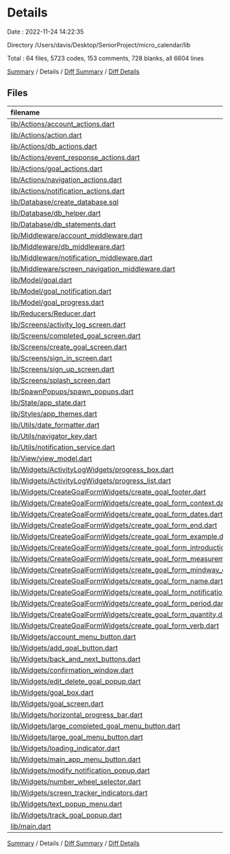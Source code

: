 # Details

Date : 2022-11-24 14:22:35

Directory /Users/davis/Desktop/SeniorProject/micro_calendar/lib

Total : 64 files,  5723 codes, 153 comments, 728 blanks, all 6604 lines

[Summary](results.md) / Details / [Diff Summary](diff.md) / [Diff Details](diff-details.md)

## Files
| filename | language | code | comment | blank | total |
| :--- | :--- | ---: | ---: | ---: | ---: |
| [lib/Actions/account_actions.dart](/lib/Actions/account_actions.dart) | Dart | 41 | 0 | 11 | 52 |
| [lib/Actions/action.dart](/lib/Actions/action.dart) | Dart | 5 | 0 | 1 | 6 |
| [lib/Actions/db_actions.dart](/lib/Actions/db_actions.dart) | Dart | 132 | 0 | 28 | 160 |
| [lib/Actions/event_response_actions.dart](/lib/Actions/event_response_actions.dart) | Dart | 15 | 0 | 5 | 20 |
| [lib/Actions/goal_actions.dart](/lib/Actions/goal_actions.dart) | Dart | 56 | 0 | 17 | 73 |
| [lib/Actions/navigation_actions.dart](/lib/Actions/navigation_actions.dart) | Dart | 39 | 0 | 9 | 48 |
| [lib/Actions/notification_actions.dart](/lib/Actions/notification_actions.dart) | Dart | 23 | 0 | 6 | 29 |
| [lib/Database/create_database.sql](/lib/Database/create_database.sql) | SQL | 109 | 0 | 7 | 116 |
| [lib/Database/db_helper.dart](/lib/Database/db_helper.dart) | Dart | 136 | 8 | 23 | 167 |
| [lib/Database/db_statements.dart](/lib/Database/db_statements.dart) | Dart | 105 | 0 | 11 | 116 |
| [lib/Middleware/account_middleware.dart](/lib/Middleware/account_middleware.dart) | Dart | 75 | 9 | 13 | 97 |
| [lib/Middleware/db_middleware.dart](/lib/Middleware/db_middleware.dart) | Dart | 269 | 0 | 24 | 293 |
| [lib/Middleware/notification_middleware.dart](/lib/Middleware/notification_middleware.dart) | Dart | 22 | 0 | 6 | 28 |
| [lib/Middleware/screen_navigation_middleware.dart](/lib/Middleware/screen_navigation_middleware.dart) | Dart | 74 | 0 | 11 | 85 |
| [lib/Model/goal.dart](/lib/Model/goal.dart) | Dart | 41 | 0 | 5 | 46 |
| [lib/Model/goal_notification.dart](/lib/Model/goal_notification.dart) | Dart | 17 | 0 | 3 | 20 |
| [lib/Model/goal_progress.dart](/lib/Model/goal_progress.dart) | Dart | 11 | 0 | 3 | 14 |
| [lib/Reducers/Reducer.dart](/lib/Reducers/Reducer.dart) | Dart | 493 | 8 | 65 | 566 |
| [lib/Screens/activity_log_screen.dart](/lib/Screens/activity_log_screen.dart) | Dart | 92 | 1 | 14 | 107 |
| [lib/Screens/completed_goal_screen.dart](/lib/Screens/completed_goal_screen.dart) | Dart | 111 | 0 | 10 | 121 |
| [lib/Screens/create_goal_screen.dart](/lib/Screens/create_goal_screen.dart) | Dart | 357 | 3 | 36 | 396 |
| [lib/Screens/sign_in_screen.dart](/lib/Screens/sign_in_screen.dart) | Dart | 118 | 0 | 15 | 133 |
| [lib/Screens/sign_up_screen.dart](/lib/Screens/sign_up_screen.dart) | Dart | 155 | 0 | 14 | 169 |
| [lib/Screens/splash_screen.dart](/lib/Screens/splash_screen.dart) | Dart | 22 | 0 | 1 | 23 |
| [lib/SpawnPopups/spawn_popups.dart](/lib/SpawnPopups/spawn_popups.dart) | Dart | 41 | 0 | 6 | 47 |
| [lib/State/app_state.dart](/lib/State/app_state.dart) | Dart | 104 | 0 | 7 | 111 |
| [lib/Styles/app_themes.dart](/lib/Styles/app_themes.dart) | Dart | 40 | 0 | 7 | 47 |
| [lib/Utils/date_formatter.dart](/lib/Utils/date_formatter.dart) | Dart | 4 | 0 | 1 | 5 |
| [lib/Utils/navigator_key.dart](/lib/Utils/navigator_key.dart) | Dart | 2 | 0 | 1 | 3 |
| [lib/Utils/notification_service.dart](/lib/Utils/notification_service.dart) | Dart | 80 | 12 | 18 | 110 |
| [lib/View/view_model.dart](/lib/View/view_model.dart) | Dart | 245 | 1 | 30 | 276 |
| [lib/Widgets/ActivityLogWidgets/progress_box.dart](/lib/Widgets/ActivityLogWidgets/progress_box.dart) | Dart | 45 | 19 | 12 | 76 |
| [lib/Widgets/ActivityLogWidgets/progress_list.dart](/lib/Widgets/ActivityLogWidgets/progress_list.dart) | Dart | 32 | 0 | 3 | 35 |
| [lib/Widgets/CreateGoalFormWidgets/create_goal_footer.dart](/lib/Widgets/CreateGoalFormWidgets/create_goal_footer.dart) | Dart | 59 | 0 | 6 | 65 |
| [lib/Widgets/CreateGoalFormWidgets/create_goal_form_context.dart](/lib/Widgets/CreateGoalFormWidgets/create_goal_form_context.dart) | Dart | 93 | 0 | 11 | 104 |
| [lib/Widgets/CreateGoalFormWidgets/create_goal_form_dates.dart](/lib/Widgets/CreateGoalFormWidgets/create_goal_form_dates.dart) | Dart | 131 | 1 | 10 | 142 |
| [lib/Widgets/CreateGoalFormWidgets/create_goal_form_end.dart](/lib/Widgets/CreateGoalFormWidgets/create_goal_form_end.dart) | Dart | 96 | 0 | 7 | 103 |
| [lib/Widgets/CreateGoalFormWidgets/create_goal_form_example.dart](/lib/Widgets/CreateGoalFormWidgets/create_goal_form_example.dart) | Dart | 94 | 0 | 9 | 103 |
| [lib/Widgets/CreateGoalFormWidgets/create_goal_form_introduction.dart](/lib/Widgets/CreateGoalFormWidgets/create_goal_form_introduction.dart) | Dart | 68 | 1 | 5 | 74 |
| [lib/Widgets/CreateGoalFormWidgets/create_goal_form_measurement.dart](/lib/Widgets/CreateGoalFormWidgets/create_goal_form_measurement.dart) | Dart | 92 | 0 | 9 | 101 |
| [lib/Widgets/CreateGoalFormWidgets/create_goal_form_mindway_check.dart](/lib/Widgets/CreateGoalFormWidgets/create_goal_form_mindway_check.dart) | Dart | 75 | 0 | 6 | 81 |
| [lib/Widgets/CreateGoalFormWidgets/create_goal_form_name.dart](/lib/Widgets/CreateGoalFormWidgets/create_goal_form_name.dart) | Dart | 94 | 0 | 9 | 103 |
| [lib/Widgets/CreateGoalFormWidgets/create_goal_form_notifications.dart](/lib/Widgets/CreateGoalFormWidgets/create_goal_form_notifications.dart) | Dart | 218 | 1 | 21 | 240 |
| [lib/Widgets/CreateGoalFormWidgets/create_goal_form_period.dart](/lib/Widgets/CreateGoalFormWidgets/create_goal_form_period.dart) | Dart | 80 | 1 | 7 | 88 |
| [lib/Widgets/CreateGoalFormWidgets/create_goal_form_quantity.dart](/lib/Widgets/CreateGoalFormWidgets/create_goal_form_quantity.dart) | Dart | 92 | 0 | 9 | 101 |
| [lib/Widgets/CreateGoalFormWidgets/create_goal_form_verb.dart](/lib/Widgets/CreateGoalFormWidgets/create_goal_form_verb.dart) | Dart | 92 | 0 | 9 | 101 |
| [lib/Widgets/account_menu_button.dart](/lib/Widgets/account_menu_button.dart) | Dart | 50 | 2 | 6 | 58 |
| [lib/Widgets/add_goal_button.dart](/lib/Widgets/add_goal_button.dart) | Dart | 24 | 1 | 5 | 30 |
| [lib/Widgets/back_and_next_buttons.dart](/lib/Widgets/back_and_next_buttons.dart) | Dart | 41 | 0 | 4 | 45 |
| [lib/Widgets/confirmation_window.dart](/lib/Widgets/confirmation_window.dart) | Dart | 37 | 0 | 8 | 45 |
| [lib/Widgets/edit_delete_goal_popup.dart](/lib/Widgets/edit_delete_goal_popup.dart) | Dart | 164 | 0 | 24 | 188 |
| [lib/Widgets/goal_box.dart](/lib/Widgets/goal_box.dart) | Dart | 103 | 1 | 11 | 115 |
| [lib/Widgets/goal_screen.dart](/lib/Widgets/goal_screen.dart) | Dart | 53 | 0 | 6 | 59 |
| [lib/Widgets/horizontal_progress_bar.dart](/lib/Widgets/horizontal_progress_bar.dart) | Dart | 33 | 0 | 4 | 37 |
| [lib/Widgets/large_completed_goal_menu_button.dart](/lib/Widgets/large_completed_goal_menu_button.dart) | Dart | 100 | 0 | 13 | 113 |
| [lib/Widgets/large_goal_menu_button.dart](/lib/Widgets/large_goal_menu_button.dart) | Dart | 117 | 0 | 14 | 131 |
| [lib/Widgets/loading_indicator.dart](/lib/Widgets/loading_indicator.dart) | Dart | 39 | 0 | 4 | 43 |
| [lib/Widgets/main_app_menu_button.dart](/lib/Widgets/main_app_menu_button.dart) | Dart | 40 | 2 | 10 | 52 |
| [lib/Widgets/modify_notification_popup.dart](/lib/Widgets/modify_notification_popup.dart) | Dart | 132 | 81 | 24 | 237 |
| [lib/Widgets/number_wheel_selector.dart](/lib/Widgets/number_wheel_selector.dart) | Dart | 37 | 0 | 3 | 40 |
| [lib/Widgets/screen_tracker_indicators.dart](/lib/Widgets/screen_tracker_indicators.dart) | Dart | 34 | 0 | 5 | 39 |
| [lib/Widgets/text_popup_menu.dart](/lib/Widgets/text_popup_menu.dart) | Dart | 35 | 0 | 2 | 37 |
| [lib/Widgets/track_goal_popup.dart](/lib/Widgets/track_goal_popup.dart) | Dart | 173 | 0 | 23 | 196 |
| [lib/main.dart](/lib/main.dart) | Dart | 116 | 1 | 21 | 138 |

[Summary](results.md) / Details / [Diff Summary](diff.md) / [Diff Details](diff-details.md)